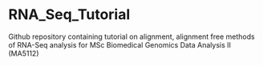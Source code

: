 # RNA_Seq_Tutorial
Github repository containing tutorial on alignment, alignment free methods of RNA-Seq analysis for MSc Biomedical Genomics Data Analysis II (MA5112)
